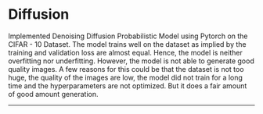 # Diffusion
Implemented Denoising Diffusion Probabilistic Model using Pytorch on the CIFAR - 10 Dataset. The model trains well on the dataset as implied by the training and validation loss are almost equal. Hence, the model is neither overfitting nor underfitting. However, the model is not able to generate good quality images. A few reasons for this could be that the dataset is not too huge, the quality of the images are low, the model did not train for a long time and the hyperparameters are not optimized. But it does a fair amount of good amount generation.
______________________________________________________________________________________________________________________________________________________________________________________________
